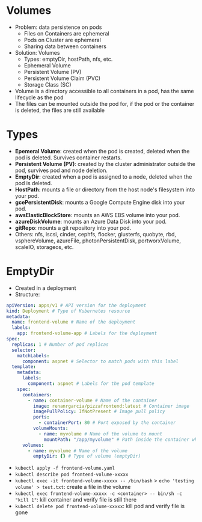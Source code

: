 # Volumes

- Problem: data persistence on pods
  - Files on Containers are ephemeral
  - Pods on Cluster are ephemeral
  - Sharing data between containers
- Solution: Volumes
  - Types: emptyDir, hostPath, nfs, etc.
  - Ephemeral Volume
  - Persistent Volume (PV)
  - Persistent Volume Claim (PVC)
  - Storage Class (SC)
- Volume is a directory accessible to all containers in a pod, has the same lifecycle as the pod
- The files can be mounted outside the pod for, if the pod or the container is deleted, the files are still available

# Types

- **Epemeral Volume**: created when the pod is created, deleted when the pod is deleted. Survives container restarts.
- **Persistent Volume (PV)**: created by the cluster administrator outside the pod, survives pod and node deletion.
- **EmptyDir**: created when a pod is assigned to a node, deleted when the pod is deleted.
- **HostPath**: mounts a file or directory from the host node's filesystem into your pod.
- **gcePersistentDisk**: mounts a Google Compute Engine disk into your pod.
- **awsElasticBlockStore**: mounts an AWS EBS volume into your pod.
- **azureDiskVolume**: mounts an Azure Data Disk into your pod.
- **gitRepo**: mounts a git repository into your pod.
- Others: nfs, iscsi, cinder, cephfs, flocker, glusterfs, quobyte, rbd, vsphereVolume, azureFile, photonPersistentDisk, portworxVolume, scaleIO, storageos, etc.

# EmptyDir

- Created in a deployment
- Structure:

```yaml
apiVersion: apps/v1 # API version for the deployment
kind: Deployment # Type of Kubernetes resource
metadata:
  name: frontend-volume # Name of the deployment
  labels:
    app: frontend-volume-app # Labels for the deployment
spec:
  replicas: 1 # Number of pod replicas
  selector:
    matchLabels:
      component: aspnet # Selector to match pods with this label
  template:
    metadata:
      labels:
        component: aspnet # Labels for the pod template
    spec:
      containers:
        - name: container-volume # Name of the container
          image: renanrgarcia/pizzafrontend:latest # Container image
          imagePullPolicy: IfNotPresent # Image pull policy
          ports:
            - containerPort: 80 # Port exposed by the container
          volumeMounts:
            - name: myvolume # Name of the volume to mount
              mountPath: "/app/myvolume" # Path inside the container where the volume is mounted
      volumes:
        - name: myvolume # Name of the volume
          emptyDir: {} # Type of volume (emptyDir)
```

- `kubectl apply -f frontend-volume.yaml`
- `kubectl describe pod frontend-volume-xxxxx`
- `kubectl exec -it frontend-volume-xxxxx -- /bin/bash` > `echo 'testing volume' > test.txt`: create a file in the volume
- `kubectl exec frontend-volume-xxxxx -c <container> -- bin/sh -c "kill 1"`: kill container and verify file is still there
- `kubectl delete pod frontend-volume-xxxxx`: kill pod and verify file is gone
